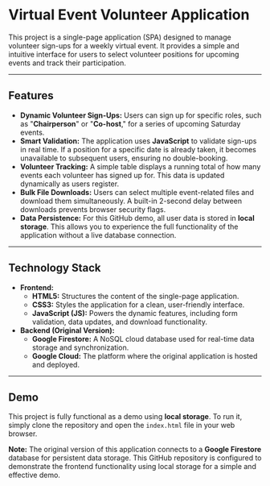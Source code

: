 # Virtual Event Volunteer Application

This project is a single-page application (SPA) designed to manage volunteer sign-ups for a weekly virtual event. It provides a simple and intuitive interface for users to select volunteer positions for upcoming events and track their participation.

---

## Features

* **Dynamic Volunteer Sign-Ups:** Users can sign up for specific roles, such as "**Chairperson**" or "**Co-host**," for a series of upcoming Saturday events.
* **Smart Validation:** The application uses **JavaScript** to validate sign-ups in real time. If a position for a specific date is already taken, it becomes unavailable to subsequent users, ensuring no double-booking.
* **Volunteer Tracking:** A simple table displays a running total of how many events each volunteer has signed up for. This data is updated dynamically as users register.
* **Bulk File Downloads:** Users can select multiple event-related files and download them simultaneously. A built-in 2-second delay between downloads prevents browser security flags.
* **Data Persistence:** For this GitHub demo, all user data is stored in **local storage**. This allows you to experience the full functionality of the application without a live database connection.

---

## Technology Stack

* **Frontend:**
    * **HTML5:** Structures the content of the single-page application.
    * **CSS3:** Styles the application for a clean, user-friendly interface.
    * **JavaScript (JS):** Powers the dynamic features, including form validation, data updates, and download functionality.
* **Backend (Original Version):**
    * **Google Firestore:** A NoSQL cloud database used for real-time data storage and synchronization.
    * **Google Cloud:** The platform where the original application is hosted and deployed.

---

## Demo

This project is fully functional as a demo using **local storage**. To run it, simply clone the repository and open the `index.html` file in your web browser.

**Note:** The original version of this application connects to a **Google Firestore** database for persistent data storage. This GitHub repository is configured to demonstrate the frontend functionality using local storage for a simple and effective demo.